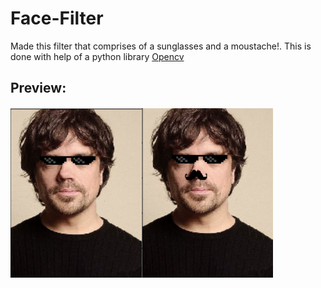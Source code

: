 # Face-Filter
Made this filter that comprises of a sunglasses and a moustache!. This is done with help of a python library <a href="https://opencv.org/">Opencv</a>

## Preview:
<img src="Screenshot (108).png"></img><img src="Screenshot (109).png"></img>
<br><br>
